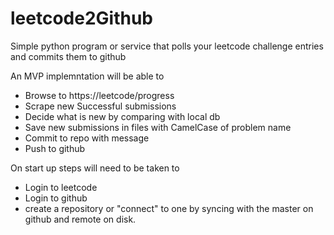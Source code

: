 # leetcode2Github
Simple python program or service that polls your leetcode challenge entries and commits them to github

An MVP implemntation will be able to
- Browse to https://leetcode/progress
- Scrape new Successful submissions
- Decide what is new by comparing with local db
- Save new submissions in files with CamelCase of problem name
- Commit to repo with message
- Push to github

On start up steps will need to be taken to 

- Login to leetcode
- Login to github
- create a repository or "connect" to one by syncing with the master on github and remote on disk.
